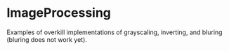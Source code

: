 # ImageProcessing

Examples of overkill implementations of grayscaling, inverting, and bluring (bluring does not work yet).
